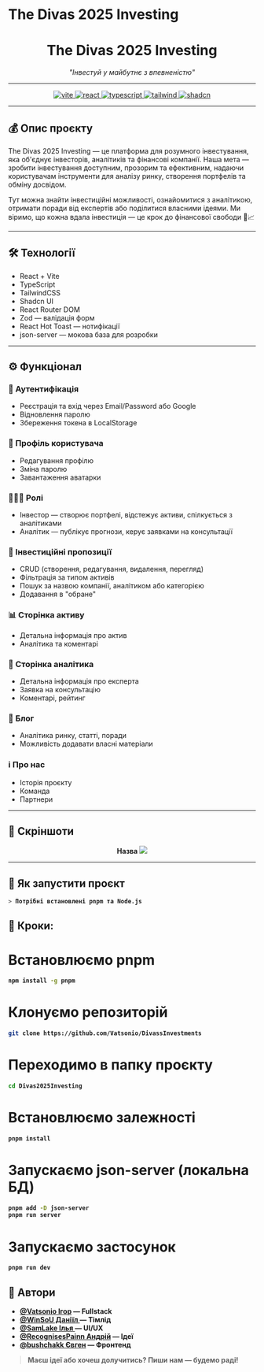 # The Divas 2025 Investing

<!-- README.md -->

<h1 align="center">The Divas 2025 Investing</h1>
<p align="center"><em>"Інвестуй у майбутнє з впевненістю"</em></p>

---

<p align="center">
  <a href="https://vitejs.dev/">
    <img src="https://img.shields.io/badge/Vite-646CFF?style=flat-square&logo=vite&logoColor=white" alt="vite" />
  </a>
  <a href="https://reactjs.org/">
    <img src="https://img.shields.io/badge/React-20232A?style=flat-square&logo=react&logoColor=61DAFB" alt="react" />
  </a>
  <a href="https://www.typescriptlang.org/">
    <img src="https://img.shields.io/badge/TypeScript-007ACC?style=flat-square&logo=typescript&logoColor=white" alt="typescript" />
  </a>
  <a href="https://tailwindcss.com/">
    <img src="https://img.shields.io/badge/TailwindCSS-38B2AC?style=flat-square&logo=tailwind-css&logoColor=white" alt="tailwind" />
  </a>
  <a href="https://shadcn.dev/">
    <img src="https://img.shields.io/badge/shadcn-F43F5E?style=flat-square&logo=shadcn&logoColor=white" alt="shadcn" />
  </a>
</p>

---

## 💰 Опис проєкту

The Divas 2025 Investing — це платформа для розумного інвестування, яка об'єднує інвесторів, аналітиків та фінансові компанії. Наша мета — зробити інвестування доступним, прозорим та ефективним, надаючи користувачам інструменти для аналізу ринку, створення портфелів та обміну досвідом.

Тут можна знайти інвестиційні можливості, ознайомитися з аналітикою, отримати поради від експертів або поділитися власними ідеями. Ми віримо, що кожна вдала інвестиція — це крок до фінансової свободи 💸📈

---

## 🛠️ Технології

- React + Vite
- TypeScript
- TailwindCSS
- Shadcn UI
- React Router DOM
- Zod — валідація форм
- React Hot Toast — нотифікації
- json-server — мокова база для розробки

---

## ⚙️ Функціонал

### 🔐 Аутентифікація

- Реєстрація та вхід через Email/Password або Google
- Відновлення паролю
- Збереження токена в LocalStorage

### 👤 Профіль користувача

- Редагування профілю
- Зміна паролю
- Завантаження аватарки

### 🧑‍🤝‍🧑 Ролі

- Інвестор — створює портфелі, відстежує активи, спілкується з аналітиками
- Аналітик — публікує прогнози, керує заявками на консультації

### 📢 Інвестиційні пропозиції

- CRUD (створення, редагування, видалення, перегляд)
- Фільтрація за типом активів
- Пошук за назвою компанії, аналітиком або категорією
- Додавання в "обране"

### 📊 Сторінка активу

- Детальна інформація про актив
- Аналітика та коментарі

### 🏦 Сторінка аналітика

- Детальна інформація про експерта
- Заявка на консультацію
- Коментарі, рейтинг

### 📰 Блог

- Аналітика ринку, статті, поради
- Можливість додавати власні матеріали

### ℹ️ Про нас

- Історія проєкту
- Команда
- Партнери

---

## 📸 Скріншоти

<p align="center">
  <a><b>Назва<b/><a/>
  <img src="/img.png"/>
</p>

---

## 🚀 Як запустити проєкт

```bash
> Потрібні встановлені pnpm та Node.js
```

## 🔧 Кроки:

# Встановлюємо pnpm

```bash
npm install -g pnpm
```

# Клонуємо репозиторій

```bash
git clone https://github.com/Vatsonio/DivassInvestments
```

# Переходимо в папку проєкту

```bash
cd Divas2025Investing
```

# Встановлюємо залежності

```bash
pnpm install
```

# Запускаємо json-server (локальна БД)

```bash
pnpm add -D json-server
pnpm run server
```

# Запускаємо застосунок

```bash
pnpm run dev
```

## 👥 Автори

- [@Vatsonio Ігор](https://github.com/Vatsonio) — Fullstack
- [@WinSoU Даніїл ](https://github.com/bushchakkkkkky) — Тімлід
- [@SamLake Ілья ](https://github.com/sldjfngsldfnsldjfn) — UI/UX
- [@RecognisesPainn Андрій](https://github.com/RecognizesPain) — Ідеї
- [@bushchakk Євген](https://github.com/bushchakkkkkky) — Фронтенд

> Маєш ідеї або хочеш долучитись? Пиши нам — будемо раді!